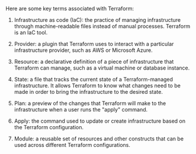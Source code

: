 Here are some key terms associated with Terraform:

1. Infrastructure as code (IaC): the practice of managing infrastructure through machine-readable files instead of manual processes. Terraform is an IaC tool.

2. Provider: a plugin that Terraform uses to interact with a particular infrastructure provider, such as AWS or Microsoft Azure.

3. Resource: a declarative definition of a piece of infrastructure that Terraform can manage, such as a virtual machine or database instance.

4. State: a file that tracks the current state of a Terraform-managed infrastructure. It allows Terraform to know what changes need to be made in order to bring the infrastructure to the desired state.

5. Plan: a preview of the changes that Terraform will make to the infrastructure when a user runs the "apply" command.

6. Apply: the command used to update or create infrastructure based on the Terraform configuration.

7. Module: a reusable set of resources and other constructs that can be used across different Terraform configurations.
